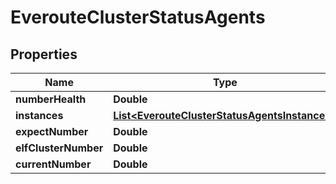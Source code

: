 

# EverouteClusterStatusAgents


## Properties

Name | Type | Description | Notes
------------ | ------------- | ------------- | -------------
**numberHealth** | **Double** |  | 
**instances** | [**List&lt;EverouteClusterStatusAgentsInstances&gt;**](EverouteClusterStatusAgentsInstances.md) |  |  [optional]
**expectNumber** | **Double** |  | 
**elfClusterNumber** | **Double** |  | 
**currentNumber** | **Double** |  | 



